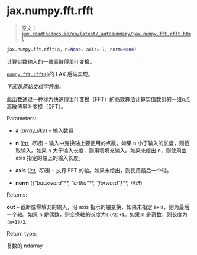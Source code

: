 # jax.numpy.fft.rfft

> 原文：[`jax.readthedocs.io/en/latest/_autosummary/jax.numpy.fft.rfft.html`](https://jax.readthedocs.io/en/latest/_autosummary/jax.numpy.fft.rfft.html)

```py
jax.numpy.fft.rfft(a, n=None, axis=-1, norm=None)
```

计算实数输入的一维离散傅里叶变换。

[`numpy.fft.rfft()`](https://numpy.org/doc/stable/reference/generated/numpy.fft.rfft.html#numpy.fft.rfft "(在 NumPy v2.0 中)")的 LAX 后端实现。

*下面是原始文档字符串。*

此函数通过一种称为快速傅里叶变换（FFT）的高效算法计算实值数组的一维*n*点离散傅里叶变换（DFT）。

Parameters:

+   **a** (*array_like*) – 输入数组

+   **n** ([*int*](https://docs.python.org/3/library/functions.html#int "(在 Python v3.12 中)")*,* *可选*) – 输入中变换轴上要使用的点数。如果 n 小于输入的长度，则截取输入。如果 n 大于输入长度，则用零填充输入。如果未给出 n，则使用由 axis 指定的轴上的输入长度。

+   **axis** ([*int*](https://docs.python.org/3/library/functions.html#int "(在 Python v3.12 中)")*,* *可选*) – 执行 FFT 的轴。如果未给出，则使用最后一个轴。

+   **norm** (*{"backward"**,* *"ortho"**,* *"forward"}**,* *可选*)

Returns:

**out** – 截断或零填充的输入，沿 axis 指示的轴变换，如果未指定 axis，则为最后一个轴。如果 n 是偶数，则变换轴的长度为`(n/2)+1`。如果 n 是奇数，则长度为`(n+1)/2`。

Return type:

复数的 ndarray

